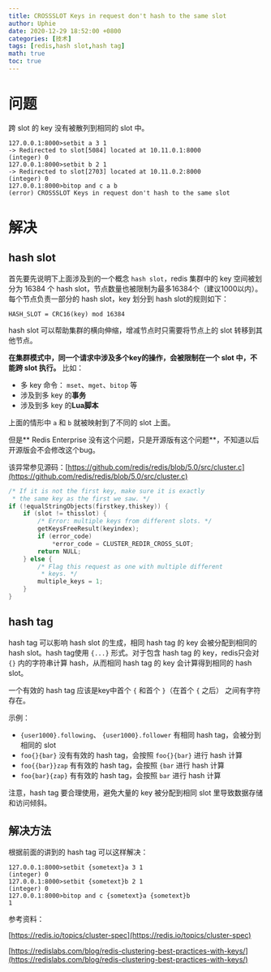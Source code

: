 ```yaml
---
title: CROSSSLOT Keys in request don't hash to the same slot
author: Uphie
date: 2020-12-29 18:52:00 +0800
categories: [技术]
tags: [redis,hash slot,hash tag]
math: true
toc: true
---
```


# 问题

跨 slot 的 key 没有被散列到相同的 slot 中。

```shell
127.0.0.1:8000>setbit a 3 1
-> Redirected to slot[5084] located at 10.11.0.1:8000
(integer) 0
127.0.0.1:8000>setbit b 2 1
-> Redirected to slot[2703] located at 10.11.0.2:8000
(integer) 0
127.0.0.1:8000>bitop and c a b
(error) CROSSSLOT Keys in request don't hash to the same slot
```

# 解决

## hash slot
首先要先说明下上面涉及到的一个概念 `hash slot`，redis 集群中的 key 空间被划分为 16384 个 hash slot，节点数量也被限制为最多16384个（建议1000以内）。每个节点负责一部分的 hash slot，key 划分到 hash slot的规则如下：

```
HASH_SLOT = CRC16(key) mod 16384
```

hash slot 可以帮助集群的横向伸缩，增减节点时只需要将节点上的 slot 转移到其他节点。

**在集群模式中，同一个请求中涉及多个key的操作，会被限制在一个 slot 中，不能跨 slot 执行。**
比如：
- 多 key 命令： `mset`、`mget`、`bitop` 等
- 涉及到多 key 的**事务**
- 涉及到多 key 的**Lua脚本**

上面的情形中 `a` 和 `b` 就被映射到了不同的 slot 上面。

但是** Redis Enterprise 没有这个问题，只是开源版有这个问题**，不知道以后开源版会不会修改这个bug。

该异常参见源码：[https://github.com/redis/redis/blob/5.0/src/cluster.c](https://github.com/redis/redis/blob/5.0/src/cluster.c)
```C
/* If it is not the first key, make sure it is exactly
 * the same key as the first we saw. */
if (!equalStringObjects(firstkey,thiskey)) {
    if (slot != thisslot) {
        /* Error: multiple keys from different slots. */
        getKeysFreeResult(keyindex);
        if (error_code)
            *error_code = CLUSTER_REDIR_CROSS_SLOT;
        return NULL;
    } else {
        /* Flag this request as one with multiple different
         * keys. */
        multiple_keys = 1;
    }
}
```

## hash tag
hash tag 可以影响 hash slot 的生成，相同 hash tag 的 key 会被分配到相同的 hash slot。hash tag使用 `{...}` 形式。对于包含 hash tag 的 key，redis只会对 `{}` 内的字符串计算 hash，从而相同 hash tag 的 key 会计算得到相同的 hash slot。

一个有效的 hash tag 应该是key中首个 `{` 和首个 `}`（在首个 `{` 之后） 之间有字符存在。

示例：
- `{user1000}.following`、 `{user1000}.follower` 有相同 hash tag，会被分到相同的 slot
- `foo{}{bar}` 没有有效的 hash tag，会按照 `foo{}{bar}` 进行 hash 计算
- `foo{{bar}}zap` 有有效的 hash tag，会按照 `{bar` 进行 hash 计算
- `foo{bar}{zap}` 有有效的 hash tag，会按照 `bar` 进行 hash 计算


注意，hash tag 要合理使用，避免大量的 key 被分配到相同 slot 里导致数据存储和访问倾斜。

## 解决方法

根据前面的讲到的 hash tag 可以这样解决：
```shell
127.0.0.1:8000>setbit {sometext}a 3 1
(integer) 0
127.0.0.1:8000>setbit {sometext}b 2 1
(integer) 0
127.0.0.1:8000>bitop and c {sometext}a {sometext}b
1
```

参考资料：

[https://redis.io/topics/cluster-spec](https://redis.io/topics/cluster-spec)

[https://redislabs.com/blog/redis-clustering-best-practices-with-keys/](https://redislabs.com/blog/redis-clustering-best-practices-with-keys/)
